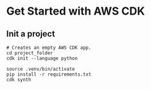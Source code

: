 # Get Started with AWS CDK

## Init a project

```
# Creates an empty AWS CDK app.
cd project_folder
cdk init --language python

source .venv/bin/activate
pip install -r requirements.txt
cdk synth
```
